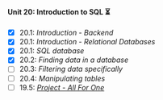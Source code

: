 #### Unit 20: Introduction to SQL :hourglass_flowing_sand:

- [X] 20.1: _Introduction - Backend_
- [X] 20.1: _Introduction - Relational Databases_
- [X] 20.1: _SQL database_
- [X] 20.2: _Finding data in a database_
- [ ] 20.3: _Filtering data specifically_
- [ ] 20.4: _Manipulating tables_
- [ ] 19.5: [_Project - All For One_]()
